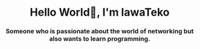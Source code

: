<h1 align="center">Hello World👋, I'm lawaTeko</h1>
<h3 align="center">Someone who is passionate about the world of networking but also wants to learn programming.</h3>
